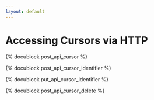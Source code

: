 ```yaml
---
layout: default
---
```

Accessing Cursors via HTTP
==========================

<!-- js/actions/api-cursor.js -->
{% docublock post_api_cursor %}

<!-- js/actions/api-cursor.js -->
{% docublock post_api_cursor_identifier %}

<!-- js/actions/api-cursor.js -->
{% docublock put_api_cursor_identifier %}

<!-- js/actions/api-cursor.js -->
{% docublock post_api_cursor_delete %}
